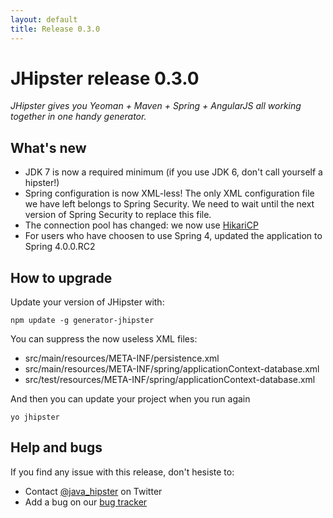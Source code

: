 ```yaml
---
layout: default
title: Release 0.3.0
---
```


JHipster release 0.3.0
==================

*JHipster gives you Yeoman + Maven + Spring + AngularJS all working together in one handy generator.*

What's new
----------

- JDK 7 is now a required minimum (if you use JDK 6, don't call yourself a hipster!)
- Spring configuration is now XML-less! The only XML configuration file we have left belongs to Spring Security. We need to wait until the next version of Spring Security to replace this file.
- The connection pool has changed: we now use [HikariCP](https://github.com/brettwooldridge/HikariCP)
- For users who have choosen to use Spring 4, updated the application to Spring 4.0.0.RC2


How to upgrade
------------

Update your version of JHipster with:

```
npm update -g generator-jhipster
```

You can suppress the now useless XML files:

- src/main/resources/META-INF/persistence.xml
- src/main/resources/META-INF/spring/applicationContext-database.xml
- src/test/resources/META-INF/spring/applicationContext-database.xml

And then you can update your project when you run again

```
yo jhipster
```

Help and bugs
--------------

If you find any issue with this release, don't hesiste to:

- Contact [@java_hipster](https://twitter.com/java_hipster) on Twitter
- Add a bug on our [bug tracker](https://github.com/jhipster/generator-jhipster/issues?state=open)
